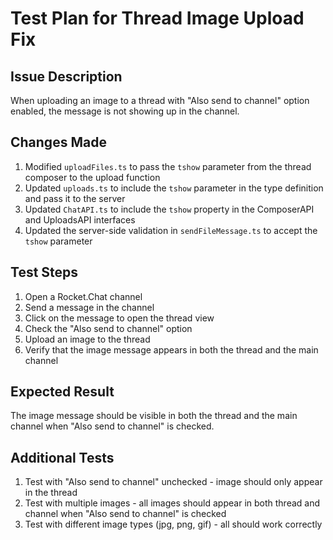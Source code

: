 # Test Plan for Thread Image Upload Fix

## Issue Description
When uploading an image to a thread with "Also send to channel" option enabled, the message is not showing up in the channel.

## Changes Made
1. Modified `uploadFiles.ts` to pass the `tshow` parameter from the thread composer to the upload function
2. Updated `uploads.ts` to include the `tshow` parameter in the type definition and pass it to the server
3. Updated `ChatAPI.ts` to include the `tshow` property in the ComposerAPI and UploadsAPI interfaces
4. Updated the server-side validation in `sendFileMessage.ts` to accept the `tshow` parameter

## Test Steps
1. Open a Rocket.Chat channel
2. Send a message in the channel
3. Click on the message to open the thread view
4. Check the "Also send to channel" option
5. Upload an image to the thread
6. Verify that the image message appears in both the thread and the main channel

## Expected Result
The image message should be visible in both the thread and the main channel when "Also send to channel" is checked.

## Additional Tests
1. Test with "Also send to channel" unchecked - image should only appear in the thread
2. Test with multiple images - all images should appear in both thread and channel when "Also send to channel" is checked
3. Test with different image types (jpg, png, gif) - all should work correctly
